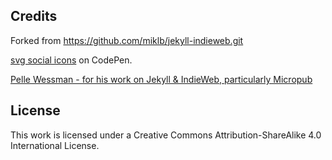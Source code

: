 ## Credits

Forked from https://github.com/miklb/jekyll-indieweb.git

[svg social icons](http://codepen.io/ruandre/pen/howFi) on CodePen.

[Pelle Wessman - for his work on Jekyll & IndieWeb, particularly Micropub](http://voxpelli.com)

## License

This work is licensed under a Creative Commons Attribution-ShareAlike 4.0 International License.